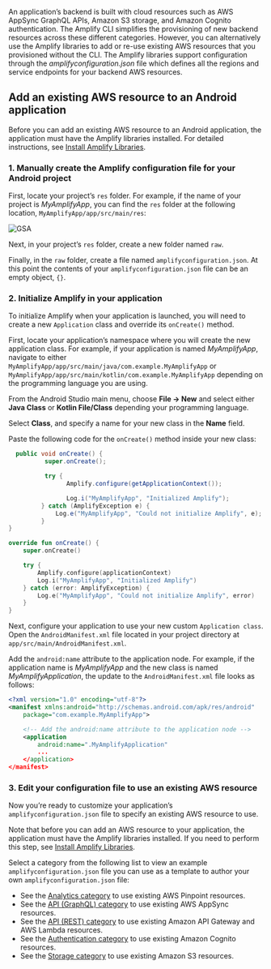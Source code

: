 An application’s backend is built with cloud resources such as AWS AppSync GraphQL APIs, Amazon S3 storage, and Amazon Cognito authentication. The Amplify CLI simplifies the provisioning of new backend resources across these different categories. However, you can alternatively use the Amplify libraries to add or re-use existing AWS resources that you provisioned without the CLI. The Amplify libraries support configuration through the *amplifyconfiguration.json* file which defines all the regions and service endpoints for your backend AWS resources.

## Add an existing AWS resource to an Android application

Before you can add an existing AWS resource to an Android application, the application must have the Amplify libraries installed. For detailed instructions, see [Install Amplify Libraries](~/lib/project-setup/create-application.md#n2-install-amplify-libraries).

### 1. Manually create the Amplify configuration file for your Android project

First, locate your project’s `res` folder. For example, if the name of your project is *MyAmplifyApp*, you can find the `res` folder at the following location, `MyAmplifyApp/app/src/main/res`:

![GSA](~/images/project-setup/2_useExistingResources.png)

Next, in your project’s `res` folder, create a new folder named `raw`.

Finally, in the `raw` folder, create a file named `amplifyconfiguration.json`. At this point the contents of your `amplifyconfiguration.json` file can be an empty object, `{}`.

### 2. Initialize Amplify in your application
To initialize Amplify when your application is launched, you will need to create a new `Application` class and override its `onCreate()` method.

First, locate your application’s namespace where you will create the new application class. For example, if your application is named *MyAmplifyApp*, navigate to either `MyAmplifyApp/app/src/main/java/com.example.MyAmplifyApp` or `MyAmplifyApp/app/src/main/kotlin/com.example.MyAmplifyApp` depending on the programming language you are using.

From the Android Studio main menu, choose **File -> New** and select either **Java Class** or **Kotlin File/Class** depending your programming language.

Select **Class**, and specify a name for your new class in the **Name** field.

Paste the following code for the `onCreate()` method inside your new class:

<amplify-block-switcher>

<amplify-block name="Java">

```java
  public void onCreate() {
          super.onCreate();

          try {
                Amplify.configure(getApplicationContext());

                Log.i("MyAmplifyApp", "Initialized Amplify");
         } catch (AmplifyException e) {
             Log.e("MyAmplifyApp", "Could not initialize Amplify", e);
         }
}
```

</amplify-block>

<amplify-block name="Kotlin">

```kotlin
override fun onCreate() {
    super.onCreate()

    try {
        Amplify.configure(applicationContext)
        Log.i("MyAmplifyApp", "Initialized Amplify")
    } catch (error: AmplifyException) {
        Log.e("MyAmplifyApp", "Could not initialize Amplify", error)
    }
}
```

</amplify-block>

</amplify-block-switcher>

Next, configure your application to use your new custom `Application class`. Open the `AndroidManifest.xml` file located in your project directory at `app/src/main/AndroidManifest.xml`.

Add the `android:name` attribute to the application node. For example, if the application name is  *MyAmplifyApp* and the new class is named *MyAmplifyApplication*, the update to the `AndroidManifest.xml` file looks as follows:
```xml
<?xml version="1.0" encoding="utf-8"?>
<manifest xmlns:android="http://schemas.android.com/apk/res/android"
    package="com.example.MyAmplifyApp">

    <!-- Add the android:name attribute to the application node -->
    <application
        android:name=".MyAmplifyApplication"
        ...
    </application>
</manifest>
```

### 3. Edit your configuration file to use an existing AWS resource

Now you’re ready to customize your application’s `amplifyconfiguration.json`  file to specify an existing AWS resource to use.

Note that before you can add an AWS resource to your application, the application must have the Amplify libraries installed. If you need to perform this step, see [Install Amplify Libraries](~/lib/project-setup/create-application.md#n2-install-amplify-libraries).

Select a category from the following list to view an example `amplifyconfiguration.json` file you can use as a template to author your own `amplifyconfiguration.json` file:

* See the [Analytics category](~/lib/analytics/existing-resources.md) to use existing AWS Pinpoint resources.
* See the [API (GraphQL) category](~/lib/graphqlapi/existing-resources.md) to use existing AWS AppSync resources.
* See the [API (REST) category](~/lib/restapi/existing-resources.md) to use existing Amazon API Gateway and AWS Lambda resources.
* See the [Authentication category](~/lib/auth/existing-resources.md) to use existing Amazon Cognito resources.
* See the [Storage category](~/lib/storage/existing-resources.md) to use existing Amazon S3 resources.